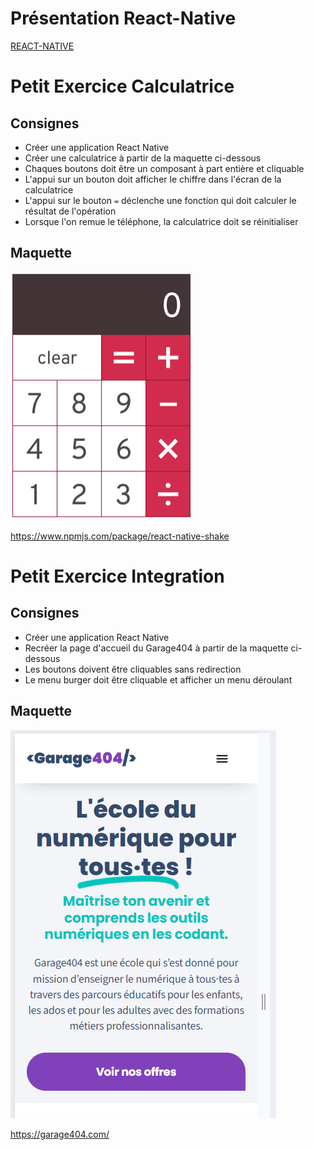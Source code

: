 # Présentation React-Native

[REACT-NATIVE](https://docs.google.com/presentation/d/1ltq8oOECssLjEKni3L6wFwQ9jzM3BqC44xyzydjiHEc/edit?usp=sharing)

# Petit Exercice Calculatrice

## Consignes

- Créer une application React Native
- Créer une calculatrice à partir de la maquette ci-dessous
- Chaques boutons doit être un composant à part entière et cliquable
- L'appui sur un bouton doit afficher le chiffre dans l'écran de la calculatrice
- L'appui sur le bouton `=` déclenche une fonction qui doit calculer le résultat de l'opération
- Lorsque l'on remue le téléphone, la calculatrice doit se réinitialiser

## Maquette

![Alt text](calculatrice.png)

https://www.npmjs.com/package/react-native-shake

# Petit Exercice Integration

## Consignes

- Créer une application React Native
- Recréer la page d'accueil du Garage404 à partir de la maquette ci-dessous
- Les boutons doivent être cliquables sans redirection
- Le menu burger doit être cliquable et afficher un menu déroulant

## Maquette

![Alt text](garage404.png)

https://garage404.com/
